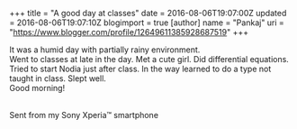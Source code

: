 +++
title = "A good day at classes"
date = 2016-08-06T19:07:00Z
updated = 2016-08-06T19:07:10Z
blogimport = true 
[author]
	name = "Pankaj"
	uri = "https://www.blogger.com/profile/12649611385928687519"
+++

<p dir="ltr">It was a humid day with partially rainy environment. <br> Went to classes at late in the day. Met a cute girl. Did differential equations. Tried to start Nodia just after class. In the way learned to do a type not taught in class. Slept well. <br> Good morning! <br><br></p> <p dir="ltr">Sent from my Sony Xperia&#8482; smartphone</p> 
